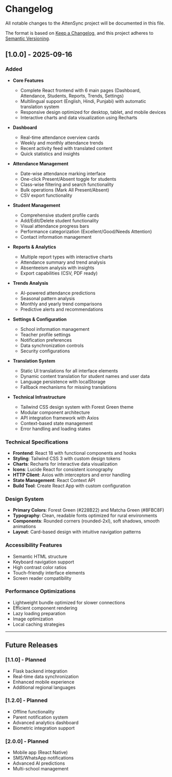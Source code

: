 # Changelog

All notable changes to the AttenSync project will be documented in this file.

The format is based on [Keep a Changelog](https://keepachangelog.com/en/1.0.0/),
and this project adheres to [Semantic Versioning](https://semver.org/spec/v2.0.0.html).

## [1.0.0] - 2025-09-16

### Added
- **Core Features**
  - Complete React frontend with 6 main pages (Dashboard, Attendance, Students, Reports, Trends, Settings)
  - Multilingual support (English, Hindi, Punjabi) with automatic translation system
  - Responsive design optimized for desktop, tablet, and mobile devices
  - Interactive charts and data visualization using Recharts

- **Dashboard**
  - Real-time attendance overview cards
  - Weekly and monthly attendance trends
  - Recent activity feed with translated content
  - Quick statistics and insights

- **Attendance Management**
  - Date-wise attendance marking interface
  - One-click Present/Absent toggle for students
  - Class-wise filtering and search functionality
  - Bulk operations (Mark All Present/Absent)
  - CSV export functionality

- **Student Management**
  - Comprehensive student profile cards
  - Add/Edit/Delete student functionality
  - Visual attendance progress bars
  - Performance categorization (Excellent/Good/Needs Attention)
  - Contact information management

- **Reports & Analytics**
  - Multiple report types with interactive charts
  - Attendance summary and trend analysis
  - Absenteeism analysis with insights
  - Export capabilities (CSV, PDF ready)

- **Trends Analysis**
  - AI-powered attendance predictions
  - Seasonal pattern analysis
  - Monthly and yearly trend comparisons
  - Predictive alerts and recommendations

- **Settings & Configuration**
  - School information management
  - Teacher profile settings
  - Notification preferences
  - Data synchronization controls
  - Security configurations

- **Translation System**
  - Static UI translations for all interface elements
  - Dynamic content translation for student names and user data
  - Language persistence with localStorage
  - Fallback mechanisms for missing translations

- **Technical Infrastructure**
  - Tailwind CSS design system with Forest Green theme
  - Modular component architecture
  - API integration framework with Axios
  - Context-based state management
  - Error handling and loading states

### Technical Specifications
- **Frontend**: React 18 with functional components and hooks
- **Styling**: Tailwind CSS 3 with custom design tokens
- **Charts**: Recharts for interactive data visualization
- **Icons**: Lucide React for consistent iconography
- **HTTP Client**: Axios with interceptors and error handling
- **State Management**: React Context API
- **Build Tool**: Create React App with custom configuration

### Design System
- **Primary Colors**: Forest Green (#228B22) and Matcha Green (#8FBC8F)
- **Typography**: Clean, readable fonts optimized for rural environments
- **Components**: Rounded corners (rounded-2xl), soft shadows, smooth animations
- **Layout**: Card-based design with intuitive navigation patterns

### Accessibility Features
- Semantic HTML structure
- Keyboard navigation support
- High contrast color ratios
- Touch-friendly interface elements
- Screen reader compatibility

### Performance Optimizations
- Lightweight bundle optimized for slower connections
- Efficient component rendering
- Lazy loading preparation
- Image optimization
- Local caching strategies

---

## Future Releases

### [1.1.0] - Planned
- Flask backend integration
- Real-time data synchronization
- Enhanced mobile experience
- Additional regional languages

### [1.2.0] - Planned
- Offline functionality
- Parent notification system
- Advanced analytics dashboard
- Biometric integration support

### [2.0.0] - Planned
- Mobile app (React Native)
- SMS/WhatsApp notifications
- Advanced AI predictions
- Multi-school management
